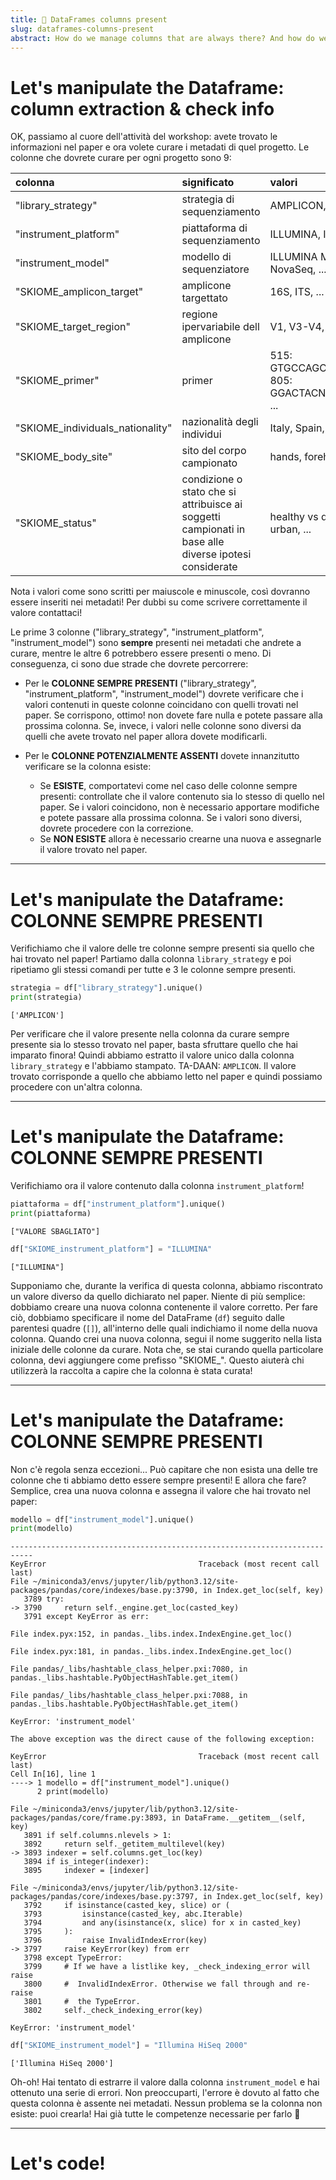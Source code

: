```yaml
---
title: 📖 DataFrames columns present
slug: dataframes-columns-present
abstract: How do we manage columns that are always there? And how do we check if the dataframe value matches the one in the paper?
---
```


# Let's manipulate the Dataframe: column extraction & check info

OK, passiamo al cuore dell'attività del workshop: avete trovato le informazioni nel paper e ora volete curare i metadati di quel progetto. Le colonne che dovrete curare per ogni progetto sono 9:

<div class="table-wrapper" markdown="block">

|              colonna             |                     significato                     |        valori        |
|:---------------------------------|:----------------------------------------------------|:---------------------|
| "library_strategy"  | strategia di sequenziamento | AMPLICON, WGS |
| "instrument_platform" | piattaforma di sequenziamento | ILLUMINA, ION TORRENT, ... |
| "instrument_model" | modello di sequenziatore | ILLUMINA MiSeq, ILLUMINA NovaSeq, ... |
| "SKIOME_amplicon_target" | amplicone targettato | 16S, ITS, ... |
| "SKIOME_target_region" | regione ipervariabile dell amplicone | V1, V3-V4, ... |
| "SKIOME_primer" | primer | 515: GTGCCAGCMGCCGCGGTAA, 805: GGACTACNVGGGTWTCTAAT, ... |
| "SKIOME_individuals_nationality" | nazionalità degli individui | Italy, Spain, ... |
| "SKIOME_body_site" | sito del corpo campionato | hands, forehead, ... |
| "SKIOME_status" | condizione o stato che si attribuisce ai soggetti campionati in base alle diverse ipotesi considerate | healthy vs disease, rural vs urban, ... |

Nota i valori come sono scritti per maiuscole e minuscole, così dovranno essere inseriti nei metadati! Per dubbi su come scrivere correttamente il valore contattaci!

Le prime 3 colonne ("library_strategy", "instrument_platform", "instrument_model") sono **sempre** presenti nei metadati che andrete a curare, mentre le altre 6 potrebbero essere presenti o meno. Di conseguenza, ci sono due strade che dovrete percorrere:

* Per le **COLONNE SEMPRE PRESENTI** ("library_strategy", "instrument_platform", "instrument_model") dovrete verificare che i valori contenuti in queste colonne coincidano con quelli trovati nel paper. Se corrispono, ottimo! non dovete fare nulla e potete passare alla prossima colonna. Se, invece, i valori nelle colonne sono diversi da quelli che avete trovato nel paper allora dovete modificarli.

* Per le **COLONNE POTENZIALMENTE ASSENTI** dovete innanzitutto verificare se la colonna esiste:
    * Se **ESISTE**, comportatevi come nel caso delle colonne sempre presenti: controllate che il valore contenuto sia lo stesso di quello nel paper. Se i valori coincidono, non è necessario apportare modifiche e potete passare alla prossima colonna. Se i valori sono diversi, dovrete procedere con la correzione.
    * Se **NON ESISTE** allora è necessario crearne una nuova e assegnarle il valore trovato nel paper.
              
---

# Let's manipulate the Dataframe: COLONNE SEMPRE PRESENTI

Verifichiamo che il valore delle tre colonne sempre presenti sia quello che hai trovato nel paper! Partiamo dalla colonna `library_strategy` e poi ripetiamo gli stessi comandi per tutte e 3 le colonne sempre presenti.

```python
strategia = df["library_strategy"].unique()
print(strategia)
```

```out
['AMPLICON']
```

Per verificare che il valore presente nella colonna da curare sempre presente sia lo stesso trovato nel paper, basta sfruttare quello che hai imparato finora! Quindi abbiamo estratto il valore unico dalla colonna `library_strategy` e l'abbiamo stampato. TA-DAAN: `AMPLICON`. Il valore trovato corrisponde a quello che abbiamo letto nel paper e quindi possiamo procedere con un'altra colonna.

---

# Let's manipulate the Dataframe: COLONNE SEMPRE PRESENTI

Verifichiamo ora il valore contenuto dalla colonna `instrument_platform`!

```python
piattaforma = df["instrument_platform"].unique()
print(piattaforma)
```

```out
["VALORE SBAGLIATO"]
```

```python
df["SKIOME_instrument_platform"] = "ILLUMINA"
```

```out
["ILLUMINA"]
```

Supponiamo che, durante la verifica di questa colonna, abbiamo riscontrato un valore diverso da quello dichiarato nel paper. Niente di più semplice: dobbiamo creare una nuova colonna contenente il valore corretto. Per fare ciò, dobbiamo specificare il nome del DataFrame (`df`) seguito dalle parentesi quadre (`[]`), all'interno delle quali indichiamo il nome della nuova colonna. Quando crei una nuova colonna, segui il nome suggerito nella lista iniziale delle colonne da curare. Nota che, se stai curando quella particolare colonna, devi aggiungere come prefisso "SKIOME_". Questo aiuterà chi utilizzerà la raccolta a capire che la colonna è stata curata!

---

# Let's manipulate the Dataframe: COLONNE SEMPRE PRESENTI

Non c'è regola senza eccezioni... Può capitare che non esista una delle tre colonne che ti abbiamo detto essere sempre presenti! E allora che fare? Semplice, crea una nuova colonna e assegna il valore che hai trovato nel paper:

```python
modello = df["instrument_model"].unique()
print(modello)
```

```out
---------------------------------------------------------------------------
KeyError                                  Traceback (most recent call last)
File ~/miniconda3/envs/jupyter/lib/python3.12/site-packages/pandas/core/indexes/base.py:3790, in Index.get_loc(self, key)
   3789 try:
-> 3790     return self._engine.get_loc(casted_key)
   3791 except KeyError as err:

File index.pyx:152, in pandas._libs.index.IndexEngine.get_loc()

File index.pyx:181, in pandas._libs.index.IndexEngine.get_loc()

File pandas/_libs/hashtable_class_helper.pxi:7080, in pandas._libs.hashtable.PyObjectHashTable.get_item()

File pandas/_libs/hashtable_class_helper.pxi:7088, in pandas._libs.hashtable.PyObjectHashTable.get_item()

KeyError: 'instrument_model'

The above exception was the direct cause of the following exception:

KeyError                                  Traceback (most recent call last)
Cell In[16], line 1
----> 1 modello = df["instrument_model"].unique()
      2 print(modello)

File ~/miniconda3/envs/jupyter/lib/python3.12/site-packages/pandas/core/frame.py:3893, in DataFrame.__getitem__(self, key)
   3891 if self.columns.nlevels > 1:
   3892     return self._getitem_multilevel(key)
-> 3893 indexer = self.columns.get_loc(key)
   3894 if is_integer(indexer):
   3895     indexer = [indexer]

File ~/miniconda3/envs/jupyter/lib/python3.12/site-packages/pandas/core/indexes/base.py:3797, in Index.get_loc(self, key)
   3792     if isinstance(casted_key, slice) or (
   3793         isinstance(casted_key, abc.Iterable)
   3794         and any(isinstance(x, slice) for x in casted_key)
   3795     ):
   3796         raise InvalidIndexError(key)
-> 3797     raise KeyError(key) from err
   3798 except TypeError:
   3799     # If we have a listlike key, _check_indexing_error will raise
   3800     #  InvalidIndexError. Otherwise we fall through and re-raise
   3801     #  the TypeError.
   3802     self._check_indexing_error(key)

KeyError: 'instrument_model'
```

```python
df["SKIOME_instrument_model"] = "Illumina HiSeq 2000"
```

```out
['Illumina HiSeq 2000']
```

Oh-oh! Hai tentato di estrarre il valore dalla colonna `instrument_model` e hai ottenuto una serie di errori. Non preoccuparti, l'errore è dovuto al fatto che questa colonna è assente nei metadati. Nessun problema se la colonna non esiste: puoi crearla! Hai già tutte le competenze necessarie per farlo 💫

---

# Let's code!